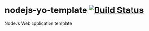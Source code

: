 # nodejs-yo-template [![Build Status](https://travis-ci.org/tonydiaz/nodejs-yo-template.svg)](https://travis-ci.org/tonydiaz/nodejs-yo-template)
NodeJs Web application template
